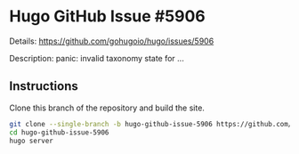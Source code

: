 # Hugo GitHub Issue #5906

Details: <https://github.com/gohugoio/hugo/issues/5906>

Description: panic: invalid taxonomy state for ... 

## Instructions

Clone this branch of the repository and build the site.

```bash
git clone --single-branch -b hugo-github-issue-5906 https://github.com/jmooring/hugo-testing hugo-github-issue-5906
cd hugo-github-issue-5906
hugo server
```

